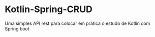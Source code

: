 # Kotlin-Spring-CRUD
Uma simples API rest para colocar em prática o estudo de Kotlin com Spring boot
